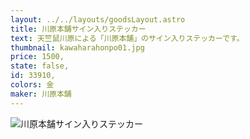 ```yaml
---
layout: ../../layouts/goodsLayout.astro
title: 川原本舗サイン入りステッカー
text: 天竺鼠川原による「川原本舗」のサイン入りステッカーです。
thumbnail: kawaharahonpo01.jpg
price: 1500,
state: false,
id: 33910,
colors: 金
maker: 川原本舗
---
```


![川原本舗サイン入りステッカー](/images/kawaharahonpo01.jpg)
